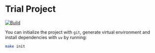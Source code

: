 # Trial Project

[![Build](https://github.com/ardaaras99/trial-project/actions/workflows/build.yml/badge.svg)](https://github.com/ardaaras99/trial-project/actions/workflows/build.yml)

<!-- [![codecov](https://codecov.io/gh/ardaaras99/trial-project/graph/badge.svg?token=XXX)](https://codecov.io/gh/ardaaras99/trial-project) -->

You can initialize the project with `git`, generate virtual environment and install dependencies with `uv` by running:

```sh
make init
```
